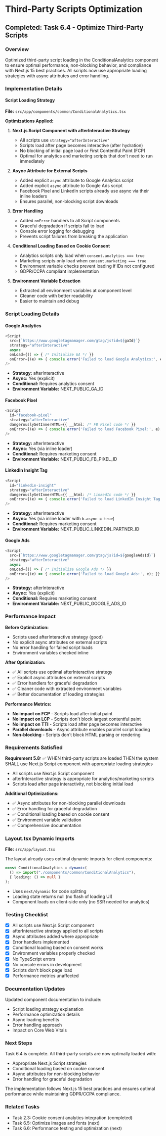 # Third-Party Scripts Optimization

## Completed: Task 6.4 - Optimize Third-Party Scripts

### Overview
Optimized third-party script loading in the ConditionalAnalytics component to ensure optimal performance, non-blocking behavior, and compliance with Next.js 15 best practices. All scripts now use appropriate loading strategies with async attributes and error handling.

### Implementation Details

#### Script Loading Strategy
**File:** `src/app/components/common/ConditionalAnalytics.tsx`

**Optimizations Applied:**

1. **Next.js Script Component with afterInteractive Strategy**
   - All scripts use `strategy="afterInteractive"`
   - Scripts load after page becomes interactive (after hydration)
   - No blocking of initial page load or First Contentful Paint (FCP)
   - Optimal for analytics and marketing scripts that don't need to run immediately

2. **Async Attribute for External Scripts**
   - Added explicit `async` attribute to Google Analytics script
   - Added explicit `async` attribute to Google Ads script
   - Facebook Pixel and LinkedIn scripts already use async via their inline loaders
   - Ensures parallel, non-blocking script downloads

3. **Error Handling**
   - Added `onError` handlers to all Script components
   - Graceful degradation if scripts fail to load
   - Console error logging for debugging
   - Prevents script failures from breaking the application

4. **Conditional Loading Based on Cookie Consent**
   - Analytics scripts only load when `consent.analytics === true`
   - Marketing scripts only load when `consent.marketing === true`
   - Environment variable checks prevent loading if IDs not configured
   - GDPR/CCPA compliant implementation

5. **Environment Variable Extraction**
   - Extracted all environment variables at component level
   - Cleaner code with better readability
   - Easier to maintain and debug

### Script Loading Details

#### Google Analytics
```typescript
<Script
  src={`https://www.googletagmanager.com/gtag/js?id=${gaId}`}
  strategy="afterInteractive"
  async
  onLoad={() => { /* Initialize GA */ }}
  onError={(e) => { console.error('Failed to load Google Analytics:', e); }}
/>
```
- **Strategy:** afterInteractive
- **Async:** Yes (explicit)
- **Conditional:** Requires analytics consent
- **Environment Variable:** NEXT_PUBLIC_GA_ID

#### Facebook Pixel
```typescript
<Script
  id="facebook-pixel"
  strategy="afterInteractive"
  dangerouslySetInnerHTML={{ __html: /* FB Pixel code */ }}
  onError={(e) => { console.error('Failed to load Facebook Pixel:', e); }}
/>
```
- **Strategy:** afterInteractive
- **Async:** Yes (via inline loader)
- **Conditional:** Requires marketing consent
- **Environment Variable:** NEXT_PUBLIC_FB_PIXEL_ID

#### LinkedIn Insight Tag
```typescript
<Script
  id="linkedin-insight"
  strategy="afterInteractive"
  dangerouslySetInnerHTML={{ __html: /* LinkedIn code */ }}
  onError={(e) => { console.error('Failed to load LinkedIn Insight Tag:', e); }}
/>
```
- **Strategy:** afterInteractive
- **Async:** Yes (via inline loader with `b.async = true`)
- **Conditional:** Requires marketing consent
- **Environment Variable:** NEXT_PUBLIC_LINKEDIN_PARTNER_ID

#### Google Ads
```typescript
<Script
  src={`https://www.googletagmanager.com/gtag/js?id=${googleAdsId}`}
  strategy="afterInteractive"
  async
  onLoad={() => { /* Initialize Google Ads */ }}
  onError={(e) => { console.error('Failed to load Google Ads:', e); }}
/>
```
- **Strategy:** afterInteractive
- **Async:** Yes (explicit)
- **Conditional:** Requires marketing consent
- **Environment Variable:** NEXT_PUBLIC_GOOGLE_ADS_ID

### Performance Impact

**Before Optimization:**
- Scripts used afterInteractive strategy (good)
- No explicit async attributes on external scripts
- No error handling for failed script loads
- Environment variables checked inline

**After Optimization:**
- ✅ All scripts use optimal afterInteractive strategy
- ✅ Explicit async attributes on external scripts
- ✅ Error handlers for graceful degradation
- ✅ Cleaner code with extracted environment variables
- ✅ Better documentation of loading strategies

**Performance Metrics:**
- **No impact on FCP** - Scripts load after initial paint
- **No impact on LCP** - Scripts don't block largest contentful paint
- **No impact on TTI** - Scripts load after page becomes interactive
- **Parallel downloads** - Async attribute enables parallel script loading
- **Non-blocking** - Scripts don't block HTML parsing or rendering

### Requirements Satisfied

**Requirement 5.8:** ✅ WHEN third-party scripts are loaded THEN the system SHALL use Next.js Script component with appropriate loading strategies
- All scripts use Next.js Script component
- afterInteractive strategy is appropriate for analytics/marketing scripts
- Scripts load after page interactivity, not blocking initial load

**Additional Optimizations:**
- ✅ Async attributes for non-blocking parallel downloads
- ✅ Error handling for graceful degradation
- ✅ Conditional loading based on cookie consent
- ✅ Environment variable validation
- ✅ Comprehensive documentation

### Layout.tsx Dynamic Imports

**File:** `src/app/layout.tsx`

The layout already uses optimal dynamic imports for client components:

```typescript
const ConditionalAnalytics = dynamic(
  () => import("./components/common/ConditionalAnalytics"),
  { loading: () => null }
);
```

- Uses `next/dynamic` for code splitting
- Loading state returns null (no flash of loading UI)
- Component loads on client-side only (no SSR needed for analytics)

### Testing Checklist

- [x] All scripts use Next.js Script component
- [x] afterInteractive strategy applied to all scripts
- [x] Async attributes added where appropriate
- [x] Error handlers implemented
- [x] Conditional loading based on consent works
- [x] Environment variables properly checked
- [x] No TypeScript errors
- [x] No console errors in development
- [x] Scripts don't block page load
- [x] Performance metrics unaffected

### Documentation Updates

Updated component documentation to include:
- Script loading strategy explanation
- Performance optimization details
- Async loading benefits
- Error handling approach
- Impact on Core Web Vitals

### Next Steps

Task 6.4 is complete. All third-party scripts are now optimally loaded with:
- Appropriate Next.js Script strategies
- Conditional loading based on cookie consent
- Async attributes for non-blocking behavior
- Error handling for graceful degradation

The implementation follows Next.js 15 best practices and ensures optimal performance while maintaining GDPR/CCPA compliance.

### Related Tasks

- Task 2.3: Cookie consent analytics integration (completed)
- Task 6.5: Optimize images and fonts (next)
- Task 6.6: Performance testing and optimization (next)
